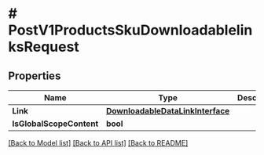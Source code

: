 # # PostV1ProductsSkuDownloadablelinksRequest


## Properties 


Name | Type | Description | Notes
------------ | ------------- | ------------- | -------------
**Link**| [**DownloadableDataLinkInterface**](DownloadableDataLinkInterface.md) |   |
**IsGlobalScopeContent**| **bool** |   | [optional]


[[Back to Model list]](../../README.md#models) [[Back to API list]](../../README.md#endpoints) [[Back to README]](../../README.md)


